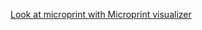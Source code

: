 [Look at microprint with Microprint visualizer](https://alphasteam.github.io/microprint-visualizer/?url=https://api.github.com/repos/AlphaSteam/microprint-generator/contents/Examples/Matrix/microprint(macos-latest,1.6).svg&ref=refs/heads/develop)